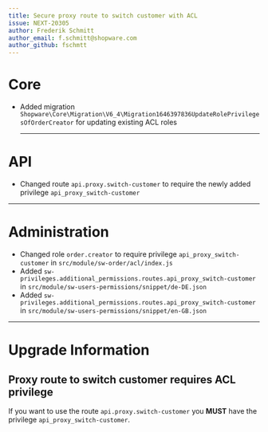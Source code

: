 ```yaml
---
title: Secure proxy route to switch customer with ACL
issue: NEXT-20305
author: Frederik Schmitt
author_email: f.schmitt@shopware.com
author_github: fschmtt
---
```

# Core
* Added migration `Shopware\Core\Migration\V6_4\Migration1646397836UpdateRolePrivilegesOfOrderCreator` for updating existing ACL roles
  ___
# API
* Changed route `api.proxy.switch-customer` to require the newly added privilege `api_proxy_switch-customer`
___
# Administration
* Changed role `order.creator` to require privilege `api_proxy_switch-customer` in `src/module/sw-order/acl/index.js`
* Added `sw-privileges.additional_permissions.routes.api_proxy_switch-customer` in `src/module/sw-users-permissions/snippet/de-DE.json`
* Added `sw-privileges.additional_permissions.routes.api_proxy_switch-customer` in `src/module/sw-users-permissions/snippet/en-GB.json`
___
# Upgrade Information
## Proxy route to switch customer requires ACL privilege
If you want to use the route `api.proxy.switch-customer` you **MUST** have the privilege `api_proxy_switch-customer`.
